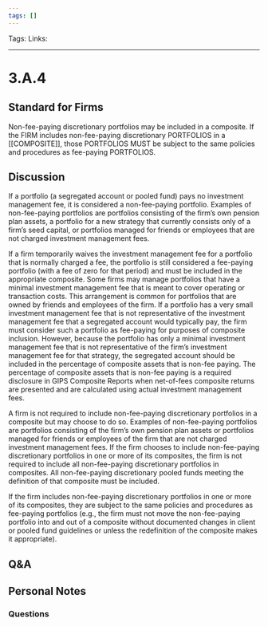 ```yaml
---
tags: []
---
```

Tags:
Links: 
___
# 3.A.4
## Standard for Firms
Non-fee-paying discretionary portfolios may be included in a composite. If the FIRM includes non-fee-paying discretionary PORTFOLIOS in a [[COMPOSITE]], those PORTFOLIOS MUST be subject to the same policies and procedures as fee-paying PORTFOLIOS.
## Discussion
If a portfolio (a segregated account or pooled fund) pays no investment management fee, it is considered a non-fee-paying portfolio. Examples of non-fee-paying portfolios are portfolios consisting of the firm’s own pension plan assets, a portfolio for a new strategy that currently consists only of a firm’s seed capital, or portfolios managed for friends or employees that are not charged investment management fees.

If a firm temporarily waives the investment management fee for a portfolio that is normally charged a fee, the portfolio is still considered a fee-paying portfolio (with a fee of zero for that period) and must be included in the appropriate composite. Some firms may manage portfolios that have a minimal investment management fee that is meant to cover operating or transaction costs. This arrangement is common for portfolios that are owned by friends and employees of the firm. If a portfolio has a very small investment management fee that is not representative of the investment management fee that a segregated account would typically pay, the firm must consider such a portfolio as fee-paying for purposes of composite inclusion. However, because the portfolio has only a minimal investment management fee that is not representative of the firm’s investment management fee for that strategy, the segregated account should be included in the percentage of composite assets that is non-fee paying. The percentage of composite assets that is non-fee paying is a required disclosure in GIPS Composite Reports when net-of-fees composite returns are presented and are calculated using actual investment management fees.

A firm is not required to include non-fee-paying discretionary portfolios in a composite but may choose to do so. Examples of non-fee-paying portfolios are portfolios consisting of the firm’s own pension plan assets or portfolios managed for friends or employees of the firm that are not charged investment management fees. If the firm chooses to include non-fee-paying discretionary portfolios in one or more of its composites, the firm is not required to include all non-fee-paying discretionary portfolios in composites. All non-fee-paying discretionary pooled funds meeting the definition of that composite must be included.

If the firm includes non-fee-paying discretionary portfolios in one or more of its composites, they are subject to the same policies and procedures as fee-paying portfolios (e.g., the firm must not move the non-fee-paying portfolio into and out of a composite without documented changes in client or pooled fund guidelines or unless the redefinition of the composite makes it appropriate).
## Q&A

## Personal Notes

### Questions